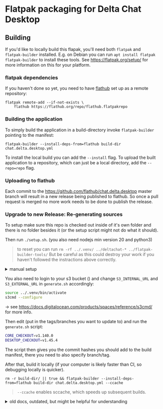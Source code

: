 # Flatpak packaging for Delta Chat Desktop

## Building

If you'd like to locally build this flapak, you'll need both `flatpak`
and `flatpak-builder` installed.  E.g. on Debian you can run `apt
install flatpak flatpak-builder` to install these tools.  See
https://flatpak.org/setup/ for more information on this for your
platform.

### flatpak dependencies

If you haven't done so yet, you need to have
[flathub](https://flathub.org) set up as a remote repository:

```
flatpak remote-add --if-not-exists \
    flathub https://flathub.org/repo/flathub.flatpakrepo
```

### Building the application

To simply build the application in a build-directory invoke
`flatpak-builder` pointing to the manifest:
```
flatpak-builder --install-deps-from=flathub build-dir chat.delta.desktop.yml
```

To install the local build you can add the `--install` flag.  To
upload the built application to a repository, which can just be a
local directory, add the `--repo=repo` flag.


### Uploading to flathub

Each commit to the https://github.com/flathub/chat.delta.desktop
master branch will result in a new release being published to
flathub.  So once a pull request is merged no more work needs to be
done to publish the release.


### Upgrade to new Release: Re-generating sources

To setup make sure this repo is checked out inside of it's own folder and there is no folder besides it (or the setup script might not do what it should).

Then run `./setup.sh`. (you also need nodejs min version 20 and python3)

> to reset you can run `rm -rf ../.venv/ ../deltachat-* ../flatpak-builder-tools/`
> But be careful as this could destroy your work if you haven't followed the instractions above correctly.

<details>
<summary>manual setup</summary>

install the `flatpak-node-generator` tool with `pipx`:
```sh
git clone https://github.com/flatpak/flatpak-builder-tools.git
pip install pipx
pipx install flatpak-builder-tools/node
```

install nodejs version > 20
<!-- todo command / install fnm then install right version -->

create a python virtual env and enter it, then install aiohttp
```
python -m venv .venv
source .venv/bin/activate
pip install aiohttp toml
```
</details>

You also need to login to your s3 bucket () and change `S3_INTERNAL_URL` and `S3_EXTERNAL_URL` in `generate.sh` accordingly:
```sh
source ../.venv/bin/activate
s3cmd --configure
```
-> see https://docs.digitalocean.com/products/spaces/reference/s3cmd/ for more info.

Then edit (put in the tags/branches you want to update to) and run the `generate.sh` script:
```sh
CORE_CHECKOUT=v1.140.0
DESKTOP_CHECKOUT=v1.45.4
```

The script then gives you the commit hashes you should add to the build manifest, there you need to also specify branch/tag.

After that, build it locally (if your computer is likely faster than CI, so debugging locally is quicker).
```
rm -r build-dir/ || true && flatpak-builder --install-deps-from=flathub build-dir chat.delta.desktop.yml --ccache
```

> `--ccache` enables sccache, which speeds up subsequent builds.

<details>
<summary>old docs, outdated, but might be helpful for understanding</summary>

## Upgrading to a new release

Get hold of a newer version of the desktop app and the Rust binding,
e.g. `git fetch --tags`.  Check the newest tags out, so that their
dependencies can be seen.

```
cd delta-chat-desktop
git fetch --tags
git checkout v1.13.0  # or whatever the latest tag is
```

```
cd delta-chat-rust
git fetch --tags
git checkout 1.46.0
```

#### Re-generating rust sources

Since flatpak does not allow the build to download things while
building we have to resolve all the cargo dependencies statically
beforehand.  This is done by processing the `Cargo.lock` file into the
`generated-source-rust.json` file:

```
python3 ../flatpak-builder-tools/cargo/flatpak-cargo-generator.py \
    -o generated-sources-rust.json \
    ../deltachat-core-rust/Cargo.lock
```

Make sure you generate it from the correct downloaded release.


#### Re-generating npm sources

Since flatpak does not allow the build to download things while
building we have to resolve all the npm dependencies beforehand.
This is done by converting the `package-lock.json`, which should
contain all the dependencies, into a manifest snipped suitabled for
building flatpaks.

The npm packages for deltachat core jsonrpc client are generated with flatpak-node-generator.
And for dc-desktop dependencies we currently upload and download a cached .pnpm-store directory because pnpm is not yet supported by flatpak-node-generator and might not be anytime soon (because pnpm store is too different from npm cache), see comments in [generate.sh](generate.sh).

</details>